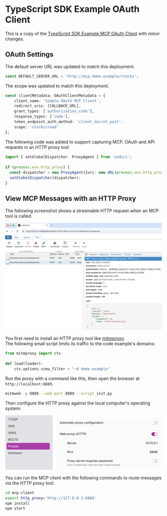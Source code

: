 # TypeScript SDK Example OAuth Client

This is a copy of the [TypeScript SDK Example MCP OAuth Client](https://github.com/modelcontextprotocol/typescript-sdk/blob/main/src/examples/client/simpleOAuthClient.ts) with minor changes.

## OAuth Settings

The default server URL was updated to match this deployment.

```typescript
const DEFAULT_SERVER_URL = 'http://mcp.demo.example/stocks';
```

The scope was updated to match this deployment.

```typescript
const clientMetadata: OAuthClientMetadata = {
    client_name: 'Simple OAuth MCP Client',
    redirect_uris: [CALLBACK_URL],
    grant_types: ['authorization_code'],
    response_types: ['code'],
    token_endpoint_auth_method: 'client_secret_post',
    scope: 'stocks/read'
};
```

The following code was added to support capturing MCP, OAuth and API requests in an HTTP proxy tool.

```typescript
import { setGlobalDispatcher, ProxyAgent } from 'undici';

if (process.env.http_proxy) {
  const dispatcher = new ProxyAgent({uri: new URL(process.env.http_proxy).toString() });
  setGlobalDispatcher(dispatcher);
}
```

## View MCP Messages with an HTTP Proxy

The following screenshot shows a streamable HTTP request when an MCP tool is called.

![HTTP Proxy Capture](../images/http-proxy-capture.png)

You first need to install an HTTP proxy tool like [mitmproxy](https://mitmproxy.org/).\
The following small script limits its traffic to the code example's domains:

```python
from mitmproxy import ctx

def load(loader):
    ctx.options.view_filter = "~d demo.example"
```

Run the proxy with a command like this, then open the browser at `http://localhost:8889`.

```bash
mitmweb -p 8888 --web-port 8889 --script init.py
```

Then configure the HTTP proxy against the local computer's operating system:

![HTTP Proxy Configure](../images/http-proxy-configure.png)

You can run the MCP client with the following commands to route messages via the HTTP proxy tool.

```bash
cd mcp-client
export http_proxy='http://127.0.0.1:8888'
npm install
npm start
```

